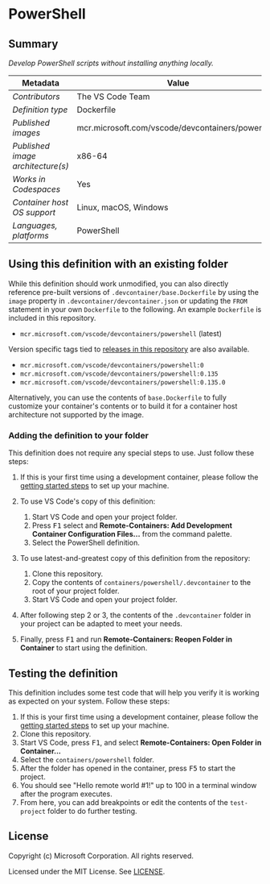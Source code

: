 # PowerShell

## Summary

*Develop PowerShell scripts without installing anything locally.*

| Metadata | Value |  
|----------|-------|
| *Contributors* | The VS Code Team |
| *Definition type* | Dockerfile |
| *Published images* | mcr.microsoft.com/vscode/devcontainers/powershell |
| *Published image architecture(s)* | x86-64 |
| *Works in Codespaces* | Yes |
| *Container host OS support* | Linux, macOS, Windows |
| *Languages, platforms* | PowerShell |

## Using this definition with an existing folder

While this definition should work unmodified, you can also directly reference pre-built versions of `.devcontainer/base.Dockerfile` by using the `image` property in `.devcontainer/devcontainer.json` or updating the `FROM` statement in your own  `Dockerfile` to the following. An example `Dockerfile` is included in this repository.

- `mcr.microsoft.com/vscode/devcontainers/powershell` (latest)

Version specific tags tied to [releases in this repository](https://github.com/microsoft/vscode-dev-containers/releases) are also available.

- `mcr.microsoft.com/vscode/devcontainers/powershell:0`
- `mcr.microsoft.com/vscode/devcontainers/powershell:0.135`
- `mcr.microsoft.com/vscode/devcontainers/powershell:0.135.0`

Alternatively, you can use the contents of `base.Dockerfile` to fully customize your container's contents or to build it for a container host architecture not supported by the image.

### Adding the definition to your folder

This definition does not require any special steps to use. Just follow these steps:

1. If this is your first time using a development container, please follow the [getting started steps](https://aka.ms/vscode-remote/containers/getting-started) to set up your machine.

2. To use VS Code's copy of this definition:
   1. Start VS Code and open your project folder.
   2. Press <kbd>F1</kbd> select and **Remote-Containers: Add Development Container Configuration Files...** from the command palette.
   3. Select the PowerShell definition.

3. To use latest-and-greatest copy of this definition from the repository:
   1. Clone this repository.
   2. Copy the contents of `containers/powershell/.devcontainer` to the root of your project folder.
   3. Start VS Code and open your project folder.

4. After following step 2 or 3, the contents of the `.devcontainer` folder in your project can be adapted to meet your needs.

5. Finally, press <kbd>F1</kbd> and run **Remote-Containers: Reopen Folder in Container** to start using the definition.

## Testing the definition

This definition includes some test code that will help you verify it is working as expected on your system. Follow these steps:

1. If this is your first time using a development container, please follow the [getting started steps](https://aka.ms/vscode-remote/containers/getting-started) to set up your machine.
2. Clone this repository.
3. Start VS Code, press <kbd>F1</kbd>, and select **Remote-Containers: Open Folder in Container...**
4. Select the `containers/powershell` folder.
5. After the folder has opened in the container, press <kbd>F5</kbd> to start the project.
6. You should see "Hello remote world #1!" up to 100 in a terminal window after the program executes.
7. From here, you can add breakpoints or edit the contents of the `test-project` folder to do further testing.

## License

Copyright (c) Microsoft Corporation. All rights reserved.

Licensed under the MIT License. See [LICENSE](https://github.com/Microsoft/vscode-dev-containers/blob/master/LICENSE).